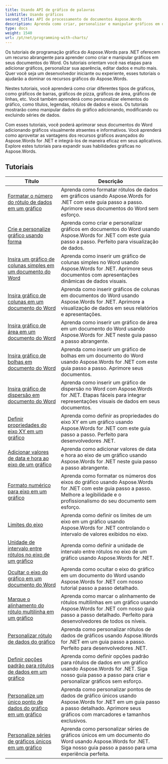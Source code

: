 ```yaml
---
title: Usando API de gráfico de palavras
linktitle: Usando gráficos
second_title: API de processamento de documentos Aspose.Words
description: Aprenda como criar, personalizar e manipular gráficos em documentos do Word usando Aspose.Words for .NET. Os tutoriais fornecem explicações passo a passo e código-fonte C# para ajudá-lo a adicionar gráficos.
type: docs
weight: 1540
url: /pt/net/programming-with-charts/
---
```

Os tutoriais de programação gráfica do Aspose.Words para .NET oferecem um recurso abrangente para aprender como criar e manipular gráficos em seus documentos do Word. Os tutoriais orientam você nas etapas para adicionar gráficos, personalizar sua aparência, editar dados e muito mais. Quer você seja um desenvolvedor iniciante ou experiente, esses tutoriais o ajudarão a dominar os recursos gráficos do Aspose.Words.

Nestes tutoriais, você aprenderá como criar diferentes tipos de gráficos, como gráficos de barras, gráficos de pizza, gráficos de área, gráficos de linhas, etc. Você também aprenderá como personalizar elementos do gráfico, como títulos, legendas, rótulos de dados e eixos. Os tutoriais mostrarão como manipular dados do gráfico adicionando, modificando ou excluindo séries de dados.

Com esses tutoriais, você poderá aprimorar seus documentos do Word adicionando gráficos visualmente atraentes e informativos. Você aprenderá como aproveitar as vantagens dos recursos gráficos avançados do Aspose.Words for .NET e integrá-los de maneira eficaz em seus aplicativos. Explore estes tutoriais para expandir suas habilidades gráficas no Aspose.Words.

 ## Tutoriais
| Título | Descrição |
| --- | --- |
| [Formatar o número do rótulo de dados em um gráfico](./format-number-of-data-label/) | Aprenda como formatar rótulos de dados em gráficos usando Aspose.Words for .NET com este guia passo a passo. Aprimore seus documentos do Word sem esforço. |
| [Crie e personalize gráfico usando forma](./create-chart-using-shape/) | Aprenda como criar e personalizar gráficos em documentos do Word usando Aspose.Words for .NET com este guia passo a passo. Perfeito para visualização de dados. |
| [Insira um gráfico de colunas simples em um documento do Word](./insert-simple-column-chart/) | Aprenda como inserir um gráfico de colunas simples no Word usando Aspose.Words for .NET. Aprimore seus documentos com apresentações dinâmicas de dados visuais. |
| [Insira gráfico de colunas em um documento do Word](./insert-column-chart/) | Aprenda como inserir gráficos de colunas em documentos do Word usando Aspose.Words for .NET. Aprimore a visualização de dados em seus relatórios e apresentações. |
| [Insira gráfico de área em um documento do Word](./insert-area-chart/) | Aprenda como inserir um gráfico de área em um documento do Word usando Aspose.Words for .NET neste guia passo a passo abrangente. |
| [Insira gráfico de bolhas em documento do Word](./insert-bubble-chart/) | Aprenda como inserir um gráfico de bolhas em um documento do Word usando Aspose.Words for .NET com este guia passo a passo. Aprimore seus documentos. |
| [Insira gráfico de dispersão em documento do Word](./insert-scatter-chart/) | Aprenda como inserir um gráfico de dispersão no Word com Aspose.Words for .NET. Etapas fáceis para integrar representações visuais de dados em seus documentos. |
| [Definir propriedades do eixo XY em um gráfico](./define-xyaxis-properties/) | Aprenda como definir as propriedades do eixo XY em um gráfico usando Aspose.Words for .NET com este guia passo a passo. Perfeito para desenvolvedores .NET. |
| [Adicionar valores de data e hora ao eixo de um gráfico](./date-time-values-to-axis/) | Aprenda como adicionar valores de data e hora ao eixo de um gráfico usando Aspose.Words for .NET neste guia passo a passo abrangente. |
| [Formato numérico para eixo em um gráfico](./number-format-for-axis/) | Aprenda como formatar os números dos eixos do gráfico usando Aspose.Words for .NET com este guia passo a passo. Melhore a legibilidade e o profissionalismo do seu documento sem esforço. |
| [Limites do eixo](./bounds-of-axis/) | Aprenda como definir os limites de um eixo em um gráfico usando Aspose.Words for .NET controlando o intervalo de valores exibidos no eixo. |
| [Unidade de intervalo entre rótulos no eixo de um gráfico](./interval-unit-between-labels-on-axis/) | Aprenda como definir a unidade de intervalo entre rótulos no eixo de um gráfico usando Aspose.Words for .NET. |
| [Ocultar o eixo do gráfico em um documento do Word](./hide-chart-axis/) | Aprenda como ocultar o eixo do gráfico em um documento do Word usando Aspose.Words for .NET com nosso tutorial passo a passo detalhado. |
| [Marque o alinhamento do rótulo multilinha em um gráfico](./tick-multi-line-label-alignment/) | Aprenda como marcar o alinhamento de rótulos multilinhas em um gráfico usando Aspose.Words for .NET com nosso guia passo a passo detalhado. Perfeito para desenvolvedores de todos os níveis. |
| [Personalizar rótulo de dados do gráfico](./chart-data-label/) | Aprenda como personalizar rótulos de dados de gráficos usando Aspose.Words for .NET em um guia passo a passo. Perfeito para desenvolvedores .NET. |
| [Definir opções padrão para rótulos de dados em um gráfico](./default-options-for-data-labels/) | Aprenda como definir opções padrão para rótulos de dados em um gráfico usando Aspose.Words for .NET. Siga nosso guia passo a passo para criar e personalizar gráficos sem esforço. |
| [Personalize um único ponto de dados do gráfico em um gráfico](./single-chart-data-point/) | Aprenda como personalizar pontos de dados de gráfico únicos usando Aspose.Words for .NET em um guia passo a passo detalhado. Aprimore seus gráficos com marcadores e tamanhos exclusivos. |
| [Personalize séries de gráficos únicos em um gráfico](./single-chart-series/) | Aprenda como personalizar séries de gráficos únicos em um documento do Word usando Aspose.Words for .NET. Siga nosso guia passo a passo para uma experiência perfeita. |